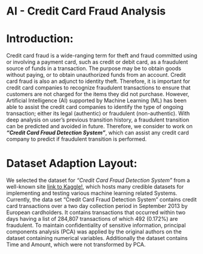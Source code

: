# AI - Credit Card Fraud Analysis
# Introduction: 
Credit card fraud is a wide-ranging term for theft and fraud committed using or involving a payment card, such as credit or debit card, as a fraudulent source of funds in a transaction. The purpose may be to obtain goods without paying, or to obtain unauthorized funds from an account. Credit card fraud is also an adjunct to identity theft. Therefore, it is important for credit card companies to recognize fraudulent transactions to ensure that customers are not charged for the items they did not purchase. However, Artificial Intelligence (AI) supported by Machine Learning (ML) has been able to assist the credit card companies to identify the type of ongoing transaction; either its legal (authentic) or fraudulent (non-authentic). With deep analysis on user’s previous transition history, a fraudulent transition can be predicted and avoided in future. Therefore, we consider to work on __*“Credit Card Fraud Detection System”*__, which can assist any credit card company to predict if fraudulent transition is performed. 
# Dataset Adaption Layout: 
We selected the dataset for *“Credit Card Fraud Detection System”* from a well-known site [link to Kaggle!](https://www.kaggle.com), which hosts many credible datasets for implementing and testing various machine learning related Systems. Currently, the data set “Credit Card Fraud Detection System” contains credit card transactions over a two day collection period in September 2013 by European cardholders. It contains transactions that occurred within two days having a list of 284,807 transactions of which 492 (0.172%) are fraudulent. To maintain confidentiality of sensitive information, principal components analysis (PCA) was applied by the original authors on the dataset containing numerical variables. Additionally the dataset contains Time and Amount, which were not transformed by PCA.
